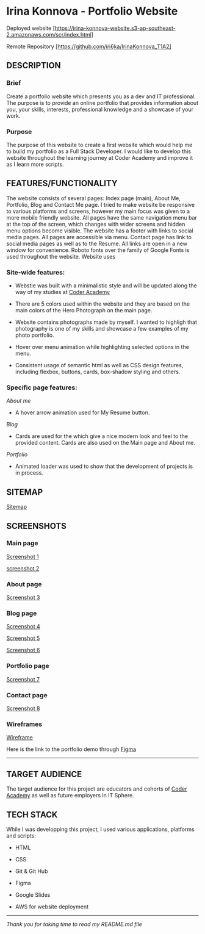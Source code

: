 # Irina Konnova - Portfolio Website

Deployed website [https://irina-konnova-website.s3-ap-southeast-2.amazonaws.com/scr/index.html]

Remote Repository [https://github.com/iri6ka/IrinaKonnova_T1A2]


## DESCRIPTION
### Brief

Create a portfolio website which presents you as a dev and IT professional. The purpose is to provide an online portfolio that provides information about you, your skills, interests, professional knowledge and a showcase of your work.

### Purpose

The purpose of this website to create a first website which would help me to build my portfolio as a Full Stack Developer. I would like to develop this website throughout the learning journey at Coder Academy and improve it as I learn more scripts.

## **FEATURES/FUNCTIONALITY**

The website consists of several pages: Index page (main), About Me, Portfolio, Blog and Contact Me page. I tried to make website be responsive to various platforms and screens, however my main focus was given to a more mobile friendly website. All pages have the same navigation menu bar at the top of the screen, which changes with wider screens and hidden menu options become visible. The website has a footer with links to social media pages. All pages are accessible via menu. Contact page has link to social media pages as well as to the Resume. All links are open in a new window for convenience. Roboto fonts over the family of Google Fonts is used throughout the website. Website uses

### Site-wide features:
*  Webstie was built with a minimalistic style and will be updated along the way of my studies at [Coder Academy](https://www.coderacademy.edu.au/)

* There are 5 colors used within the website and they are based on the main colors of the Hero Photograph on the main page.

* Website contains photographs made by myself. I wanted to highligh that photography is one of my skills and showcase a few examples of my photo portfolio.

* Hover over menu animation while highlighting selected options in the menu.

* Consistent usage of semantic html as well as CSS design features, including flexbox, buttons, cards, box-shadow styling and others.


### Specific page features:

*About me* 

* A hover arrow animation used for My Resume button.

*Blog*

* Cards are used for the which give a nice modern look and feel to the provided content. Cards are also used on the Main page and About me.

*Portfolio*

* Animated loader was used to show that the development of projects is in process.


## **SITEMAP**

[Sitemap](https://raw.githubusercontent.com/iri6ka/IrinaKonnova_T1A2/main/docs/sitemap.jpg?raw=true)

## **SCREENSHOTS**

### Main page

[Screenshot 1](https://raw.githubusercontent.com/iri6ka/IrinaKonnova_T1A2/main/docs/Screenshot-1.png)

[screenshot 2](https://raw.githubusercontent.com/iri6ka/IrinaKonnova_T1A2/main/docs/Screenshot-2.png)

### About page

[Screenshot 3](https://raw.githubusercontent.com/iri6ka/IrinaKonnova_T1A2/main/docs/Screenshot-3.png)

### Blog page

[Screenshot 4](https://raw.githubusercontent.com/iri6ka/IrinaKonnova_T1A2/main/docs/Screenshot-4.png)

[Screenshot 5](https://raw.githubusercontent.com/iri6ka/IrinaKonnova_T1A2/main/docs/Screenshot-5.png)

[Screenshot 6](https://raw.githubusercontent.com/iri6ka/IrinaKonnova_T1A2/main/docs/Screenshot-6.png)

### Portfolio page

[Screenshot 7](https://raw.githubusercontent.com/iri6ka/IrinaKonnova_T1A2/main/docs/Screenshot-7.png)

### Contact page

[Screenshot 8](https://raw.githubusercontent.com/iri6ka/IrinaKonnova_T1A2/main/docs/Screenshot-8.png)

### **Wireframes**

[Wireframe](https://raw.githubusercontent.com/iri6ka/IrinaKonnova_T1A2/main/docs/wireframes-screenshot.jpg?raw=true)

Here is the link to the portfolio demo through [Figma](https://www.figma.com/proto/RFZ7cotiOs6SYXvhi0dcxI/Portfolio-website?node-id=9%3A108&scaling=min-zoom)

---

## **TARGET AUDIENCE**

The target audience for this project are educators and cohorts of [Coder Academy](https://www.coderacademy.edu.au/) as well as future employers in IT Sphere. 

## **TECH STACK**

While I was developping this project, I used various applications, platforms and scripts:

* HTML

* CSS

* Git & Git Hub

* Figma

* Google Slides

* AWS for website deployment

---

*Thank you for taking time to read my README.md file*
